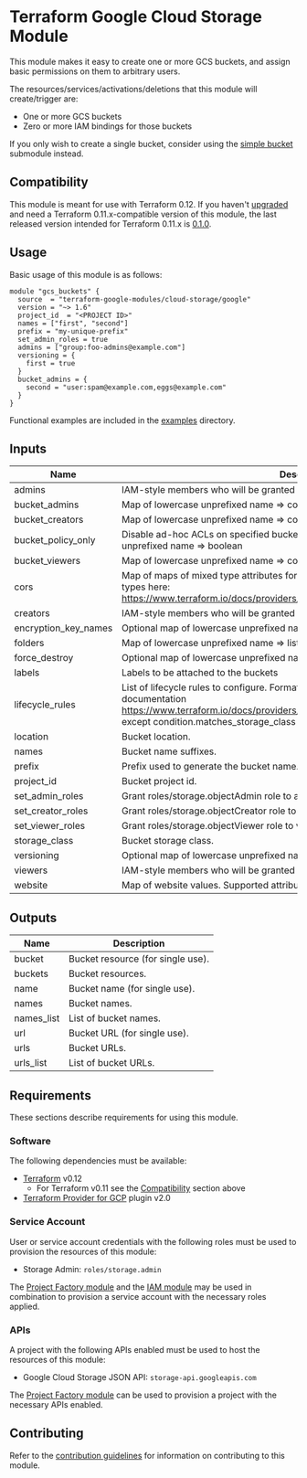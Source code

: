 # Terraform Google Cloud Storage Module

This module makes it easy to create one or more GCS buckets, and assign basic permissions on them to arbitrary users.

The resources/services/activations/deletions that this module will create/trigger are:

- One or more GCS buckets
- Zero or more IAM bindings for those buckets

If you only wish to create a single bucket, consider using the
[simple bucket](modules/simple_bucket) submodule instead.

## Compatibility

 This module is meant for use with Terraform 0.12. If you haven't [upgraded](https://www.terraform.io/upgrade-guides/0-12.html)
  and need a Terraform 0.11.x-compatible version of this module, the last released version intended for
  Terraform 0.11.x is [0.1.0](https://registry.terraform.io/modules/terraform-google-modules/cloud-storage/google/0.1.0).

## Usage

Basic usage of this module is as follows:

```hcl
module "gcs_buckets" {
  source  = "terraform-google-modules/cloud-storage/google"
  version = "~> 1.6"
  project_id  = "<PROJECT ID>"
  names = ["first", "second"]
  prefix = "my-unique-prefix"
  set_admin_roles = true
  admins = ["group:foo-admins@example.com"]
  versioning = {
    first = true
  }
  bucket_admins = {
    second = "user:spam@example.com,eggs@example.com"
  }
}
```

Functional examples are included in the
[examples](./examples/) directory.

<!-- BEGINNING OF PRE-COMMIT-TERRAFORM DOCS HOOK -->
## Inputs

| Name | Description | Type | Default | Required |
|------|-------------|:----:|:-----:|:-----:|
| admins | IAM-style members who will be granted roles/storage.objectAdmin on all buckets. | list(string) | `<list>` | no |
| bucket\_admins | Map of lowercase unprefixed name => comma-delimited IAM-style bucket admins. | map | `<map>` | no |
| bucket\_creators | Map of lowercase unprefixed name => comma-delimited IAM-style bucket creators. | map | `<map>` | no |
| bucket\_policy\_only | Disable ad-hoc ACLs on specified buckets. Defaults to true. Map of lowercase unprefixed name => boolean | map | `<map>` | no |
| bucket\_viewers | Map of lowercase unprefixed name => comma-delimited IAM-style bucket viewers. | map | `<map>` | no |
| cors | Map of maps of mixed type attributes for CORS values. See appropriate attribute types here: https://www.terraform.io/docs/providers/google/r/storage_bucket.html#cors | any | `<map>` | no |
| creators | IAM-style members who will be granted roles/storage.objectCreators on all buckets. | list(string) | `<list>` | no |
| encryption\_key\_names | Optional map of lowercase unprefixed name => string, empty strings are ignored. | map | `<map>` | no |
| folders | Map of lowercase unprefixed name => list of top level folder objects. | map | `<map>` | no |
| force\_destroy | Optional map of lowercase unprefixed name => boolean, defaults to false. | map | `<map>` | no |
| labels | Labels to be attached to the buckets | map | `<map>` | no |
| lifecycle\_rules | List of lifecycle rules to configure. Format is the same as described in provider documentation https://www.terraform.io/docs/providers/google/r/storage_bucket.html#lifecycle_rule except condition.matches_storage_class should be a comma delimited string. | object | `<list>` | no |
| location | Bucket location. | string | `"EU"` | no |
| names | Bucket name suffixes. | list(string) | n/a | yes |
| prefix | Prefix used to generate the bucket name. | string | `""` | no |
| project\_id | Bucket project id. | string | n/a | yes |
| set\_admin\_roles | Grant roles/storage.objectAdmin role to admins and bucket_admins. | bool | `"false"` | no |
| set\_creator\_roles | Grant roles/storage.objectCreator role to creators and bucket_creators. | bool | `"false"` | no |
| set\_viewer\_roles | Grant roles/storage.objectViewer role to viewers and bucket_viewers. | bool | `"false"` | no |
| storage\_class | Bucket storage class. | string | `"MULTI_REGIONAL"` | no |
| versioning | Optional map of lowercase unprefixed name => boolean, defaults to false. | map | `<map>` | no |
| viewers | IAM-style members who will be granted roles/storage.objectViewer on all buckets. | list(string) | `<list>` | no |
| website | Map of website values. Supported attributes: main_page_suffix, not_found_page | any | `<map>` | no |

## Outputs

| Name | Description |
|------|-------------|
| bucket | Bucket resource (for single use). |
| buckets | Bucket resources. |
| name | Bucket name (for single use). |
| names | Bucket names. |
| names\_list | List of bucket names. |
| url | Bucket URL (for single use). |
| urls | Bucket URLs. |
| urls\_list | List of bucket URLs. |

<!-- END OF PRE-COMMIT-TERRAFORM DOCS HOOK -->

## Requirements

These sections describe requirements for using this module.

### Software

The following dependencies must be available:

- [Terraform][terraform] v0.12
  - For Terraform v0.11 see the [Compatibility](#compatibility) section above
- [Terraform Provider for GCP][terraform-provider-gcp] plugin v2.0

### Service Account

User or service account credentials with the following roles must be used to provision the resources of this module:

- Storage Admin: `roles/storage.admin`

The [Project Factory module][project-factory-module] and the
[IAM module][iam-module] may be used in combination to provision a
service account with the necessary roles applied.

### APIs

A project with the following APIs enabled must be used to host the
resources of this module:

- Google Cloud Storage JSON API: `storage-api.googleapis.com`

The [Project Factory module][project-factory-module] can be used to
provision a project with the necessary APIs enabled.

## Contributing

Refer to the [contribution guidelines](./CONTRIBUTING.md) for
information on contributing to this module.

[iam-module]: https://registry.terraform.io/modules/terraform-google-modules/iam/google
[project-factory-module]: https://registry.terraform.io/modules/terraform-google-modules/project-factory/google
[terraform-provider-gcp]: https://www.terraform.io/docs/providers/google/index.html
[terraform]: https://www.terraform.io/downloads.html
